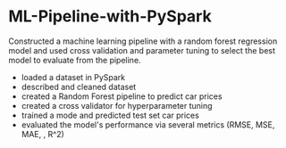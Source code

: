 # ML-Pipeline-with-PySpark

Constructed a machine learning pipeline with a random forest regression model and used cross validation and parameter tuning to select the best model to evaluate from the pipeline.

- loaded a dataset in PySpark 
- described and cleaned dataset 
- created a Random Forest pipeline to predict car prices 
- created a cross validator for hyperparameter tuning
- trained a mode and predicted test set car prices
- evaluated the model's performance via several metrics (RMSE, MSE, MAE, , R^2)
